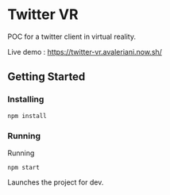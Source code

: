 # Twitter VR

POC for a twitter client in virtual reality.

Live demo : https://twitter-vr.avaleriani.now.sh/

## Getting Started


### Installing

```
npm install
```

### Running

Running  

```
npm start
```

Launches the project for dev.